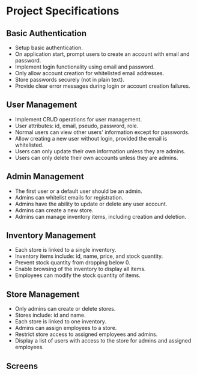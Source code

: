 
# Project Specifications

## Basic Authentication
- Setup basic authentication.
- On application start, prompt users to create an account with email and password.
- Implement login functionality using email and password.
- Only allow account creation for whitelisted email addresses.
- Store passwords securely (not in plain text).
- Provide clear error messages during login or account creation failures.

## User Management
- Implement CRUD operations for user management.
- User attributes: id, email, pseudo, password, role.
- Normal users can view other users' information except for passwords.
- Allow creating a new user without login, provided the email is whitelisted.
- Users can only update their own information unless they are admins.
- Users can only delete their own accounts unless they are admins.

## Admin Management
- The first user or a default user should be an admin.
- Admins can whitelist emails for registration.
- Admins have the ability to update or delete any user account.
- Admins can create a new store.
- Admins can manage inventory items, including creation and deletion.

## Inventory Management
- Each store is linked to a single inventory.
- Inventory items include: id, name, price, and stock quantity.
- Prevent stock quantity from dropping below 0.
- Enable browsing of the inventory to display all items.
- Employees can modify the stock quantity of items.

## Store Management
- Only admins can create or delete stores.
- Stores include: id and name.
- Each store is linked to one inventory.
- Admins can assign employees to a store.
- Restrict store access to assigned employees and admins.
- Display a list of users with access to the store for admins and assigned employees.
## Screens
